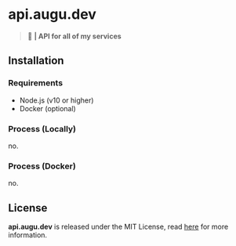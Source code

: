 # api.augu.dev
> :black_heart: **| API for all of my services**

## Installation
### Requirements
- Node.js (v10 or higher)
- Docker (optional)

### Process (Locally)
no.

### Process (Docker)
no.

## License
**api.augu.dev** is released under the MIT License, read [here](/LICENSE) for more information.